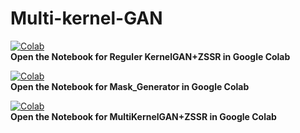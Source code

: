 # Multi-kernel-GAN
[![Colab](https://colab.research.google.com/assets/colab-badge.svg)](https://colab.research.google.com/github/kuty007/Multi-Kernel-GAN/blob/main/colab%20notebooks/KernelGAN.ipynb)  
**Open the Notebook for Reguler KernelGAN+ZSSR in Google Colab**


[![Colab](https://colab.research.google.com/assets/colab-badge.svg)](https://colab.research.google.com/github/kuty007/Multi-Kernel-GAN/blob/main/colab%20notebooks/Mask_Generator.ipynb)  
**Open the Notebook for Mask_Generator in Google Colab**


[![Colab](https://colab.research.google.com/assets/colab-badge.svg)](https://colab.research.google.com/github/kuty007/Multi-Kernel-GAN/blob/main/colab%20notebooks/Run_MultiKernelGAN+ZSSR.ipynb)  
**Open the Notebook for MultiKernelGAN+ZSSR in Google Colab**

